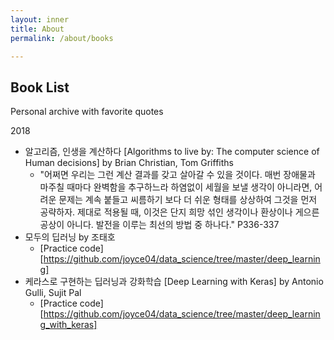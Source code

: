 ```yaml
---
layout: inner
title: About
permalink: /about/books

---
```


## Book List

Personal archive with favorite quotes

2018

- 알고리즘, 인생을 계산하다 [Algorithms to live by: The computer science of Human decisions] by Brian Christian, Tom Griffiths
  - "어쩌면 우리는 그런 계산 결과를 갖고 살아갈 수 있을 것이다. 매번 장애물과 마주칠 때마다 완벽함을 추구하느라 하염없이 세월을 보낼 생각이 아니라면, 어려운 문제는 계속 붙들고 씨름하기 보다 더 쉬운 형태를 상상하여 그것을 먼저 공략하자. 제대로 적용될 때, 이것은 단지 희망 섞인 생각이나 환상이나 게으른 공상이 아니다. 발전을 이루는 최선의 방법 중 하나다." P336-337
- 모두의 딥러닝 by 조태호
  - [Practice code][https://github.com/joyce04/data_science/tree/master/deep_learning]
- 케라스로 구현하는 딥러닝과 강화학습 [Deep Learning with Keras] by Antonio Gulli, Sujit Pal
  - [Practice code][https://github.com/joyce04/data_science/tree/master/deep_learning_with_keras]

<br/>